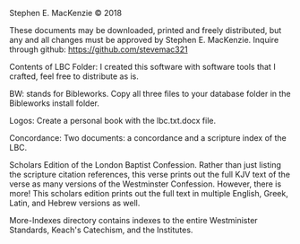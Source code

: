 Stephen E. MacKenzie © 2018

These documents may be downloaded, printed and freely distributed, but any and all changes must be approved by Stephen E. MacKenzie.  Inquire through github: https://github.com/stevemac321 

Contents of LBC Folder:
I created this software with software tools that I crafted, feel free to distribute as is.

BW: stands for Bibleworks.  Copy all three files to your database folder in the Bibleworks install folder.

Logos:  Create a personal book with the lbc.txt.docx file.

Concordance:  Two documents: a concordance and a scripture index of the LBC.

Scholars Edition of the London Baptist Confession.  Rather than just listing the scripture citation references, this verse prints out the full KJV text of the verse as many versions of the Westminster Confession.  However, there is more!  This scholars edition prints out the full text in multiple English, Greek, Latin, and Hebrew versions as well.  

More-Indexes directory contains indexes to the entire Westminister Standards, Keach's Catechism, and the Institutes.
